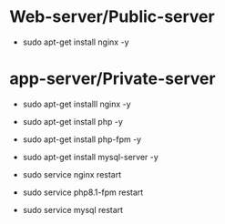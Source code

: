 
# Web-server/Public-server
- sudo apt-get install nginx -y

# app-server/Private-server
- sudo apt-get installl nginx -y
- sudo apt-get install php -y
- sudo apt-get install php-fpm -y
- sudo apt-get install mysql-server -y

- sudo service nginx restart
- sudo service php8.1-fpm restart
- sudo service mysql restart
